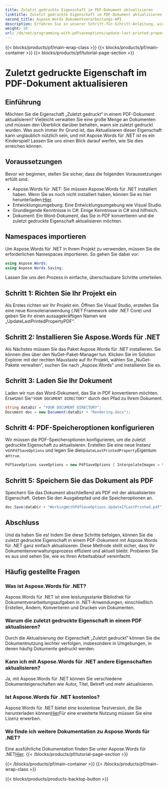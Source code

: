 ```yaml
---
title: Zuletzt gedruckte Eigenschaft im PDF-Dokument aktualisieren
linktitle: Zuletzt gedruckte Eigenschaft im PDF-Dokument aktualisieren
second_title: Aspose.Words Dokumentverarbeitungs-API
description: Erfahren Sie in unserer Schritt-für-Schritt-Anleitung, wie Sie mit Aspose.Words für .NET die zuletzt gedruckte Eigenschaft in einem PDF-Dokument aktualisieren.
weight: 10
url: /de/net/programming-with-pdfsaveoptions/update-last-printed-property/
---
```


{{< blocks/products/pf/main-wrap-class >}}
{{< blocks/products/pf/main-container >}}
{{< blocks/products/pf/tutorial-page-section >}}

# Zuletzt gedruckte Eigenschaft im PDF-Dokument aktualisieren

## Einführung

Möchten Sie die Eigenschaft „Zuletzt gedruckt“ in einem PDF-Dokument aktualisieren? Vielleicht verwalten Sie eine große Menge an Dokumenten und müssen den Überblick darüber behalten, wann sie zuletzt gedruckt wurden. Was auch immer Ihr Grund ist, das Aktualisieren dieser Eigenschaft kann unglaublich nützlich sein, und mit Aspose.Words für .NET ist es ein Kinderspiel! Lassen Sie uns einen Blick darauf werfen, wie Sie dies erreichen können.

## Voraussetzungen

Bevor wir beginnen, stellen Sie sicher, dass die folgenden Voraussetzungen erfüllt sind:

-  Aspose.Words für .NET: Sie müssen Aspose.Words für .NET installiert haben. Wenn Sie es noch nicht installiert haben, können Sie es hier herunterladen:[Hier](https://releases.aspose.com/words/net/).
- Entwicklungsumgebung: Eine Entwicklungsumgebung wie Visual Studio.
- Grundlegende Kenntnisse in C#: Einige Kenntnisse in C# sind hilfreich.
- Dokument: Ein Word-Dokument, das Sie in PDF konvertieren und die zuletzt gedruckte Eigenschaft aktualisieren möchten.

## Namespaces importieren

Um Aspose.Words für .NET in Ihrem Projekt zu verwenden, müssen Sie die erforderlichen Namespaces importieren. So gehen Sie dabei vor:

```csharp
using Aspose.Words;
using Aspose.Words.Saving;
```

Lassen Sie uns den Prozess in einfache, überschaubare Schritte unterteilen.

## Schritt 1: Richten Sie Ihr Projekt ein

Als Erstes richten wir Ihr Projekt ein. Öffnen Sie Visual Studio, erstellen Sie eine neue Konsolenanwendung (.NET Framework oder .NET Core) und geben Sie ihr einen aussagekräftigen Namen wie „UpdateLastPrintedPropertyPDF“.

## Schritt 2: Installieren Sie Aspose.Words für .NET

Als Nächstes müssen Sie das Paket Aspose.Words für .NET installieren. Sie können dies über den NuGet-Paket-Manager tun. Klicken Sie im Solution Explorer mit der rechten Maustaste auf Ihr Projekt, wählen Sie „NuGet-Pakete verwalten“, suchen Sie nach „Aspose.Words“ und installieren Sie es.

## Schritt 3: Laden Sie Ihr Dokument

 Laden wir nun das Word-Dokument, das Sie in PDF konvertieren möchten. Ersetzen Sie`"YOUR DOCUMENT DIRECTORY"` durch den Pfad zu Ihrem Dokument.

```csharp
string dataDir = "YOUR DOCUMENT DIRECTORY";
Document doc = new Document(dataDir + "Rendering.docx");
```

## Schritt 4: PDF-Speicheroptionen konfigurieren

 Wir müssen die PDF-Speicheroptionen konfigurieren, um die zuletzt gedruckte Eigenschaft zu aktualisieren. Erstellen Sie eine neue Instanz von`PdfSaveOptions` und legen Sie die`UpdateLastPrintedProperty`Eigentum an`true`.

```csharp
PdfSaveOptions saveOptions = new PdfSaveOptions { InterpolateImages = true };
```

## Schritt 5: Speichern Sie das Dokument als PDF

Speichern Sie das Dokument abschließend als PDF mit der aktualisierten Eigenschaft. Geben Sie den Ausgabepfad und die Speicheroptionen an.

```csharp
doc.Save(dataDir + "WorkingWithPdfSaveOptions.UpdateIfLastPrinted.pdf", saveOptions);
```

## Abschluss

Und da haben Sie es! Indem Sie diese Schritte befolgen, können Sie die zuletzt gedruckte Eigenschaft in einem PDF-Dokument mit Aspose.Words für .NET ganz einfach aktualisieren. Diese Methode stellt sicher, dass Ihr Dokumentenverwaltungsprozess effizient und aktuell bleibt. Probieren Sie es aus und sehen Sie, wie es Ihren Arbeitsablauf vereinfacht.

## Häufig gestellte Fragen

### Was ist Aspose.Words für .NET?
Aspose.Words für .NET ist eine leistungsstarke Bibliothek für Dokumentverarbeitungsaufgaben in .NET-Anwendungen, einschließlich Erstellen, Ändern, Konvertieren und Drucken von Dokumenten.

### Warum die zuletzt gedruckte Eigenschaft in einem PDF aktualisieren?
Durch die Aktualisierung der Eigenschaft „Zuletzt gedruckt“ können Sie die Dokumentnutzung leichter verfolgen, insbesondere in Umgebungen, in denen häufig Dokumente gedruckt werden.

### Kann ich mit Aspose.Words für .NET andere Eigenschaften aktualisieren?
Ja, mit Aspose.Words für .NET können Sie verschiedene Dokumenteigenschaften wie Autor, Titel, Betreff und mehr aktualisieren.

### Ist Aspose.Words für .NET kostenlos?
 Aspose.Words für .NET bietet eine kostenlose Testversion, die Sie herunterladen können[Hier](https://releases.aspose.com/)Für eine erweiterte Nutzung müssen Sie eine Lizenz erwerben.

### Wo finde ich weitere Dokumentation zu Aspose.Words für .NET?
 Eine ausführliche Dokumentation finden Sie unter Aspose.Words für .NET[Hier](https://reference.aspose.com/words/net/).
{{< /blocks/products/pf/tutorial-page-section >}}

{{< /blocks/products/pf/main-container >}}
{{< /blocks/products/pf/main-wrap-class >}}

{{< blocks/products/products-backtop-button >}}
